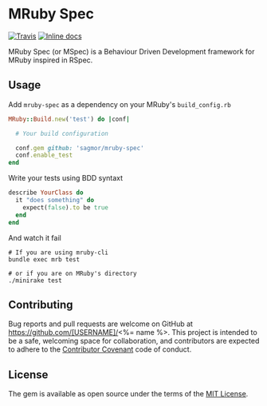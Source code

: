 # MRuby Spec

[![Travis](https://img.shields.io/travis/sagmor/mruby-spec.svg)](https://travis-ci.org/sagmor/mruby-spec)
[![Inline docs](http://inch-ci.org/github/sagmor/mruby-spec.svg?branch=master&style=shields)](http://inch-ci.org/github/sagmor/mruby-spec)

MRuby Spec (or MSpec) is a Behaviour Driven Development framework for MRuby inspired in RSpec.

## Usage

Add `mruby-spec` as a dependency on your MRuby's `build_config.rb`

```ruby
MRuby::Build.new('test') do |conf|

  # Your build configuration

  conf.gem github: 'sagmor/mruby-spec'
  conf.enable_test
end
```

Write your tests using BDD syntaxt

```ruby
describe YourClass do
  it "does something" do
    expect(false).to be true
  end
end
```

And watch it fail

```shell
# If you are using mruby-cli
bundle exec mrb test

# or if you are on MRuby's directory
./minirake test
```

## Contributing

Bug reports and pull requests are welcome on GitHub at https://github.com/[USERNAME]/<%= name %>. This project is intended to be a safe, welcoming space for collaboration, and contributors are expected to adhere to the [Contributor Covenant](http://contributor-covenant.org) code of conduct.


## License

The gem is available as open source under the terms of the [MIT License](http://opensource.org/licenses/MIT).
